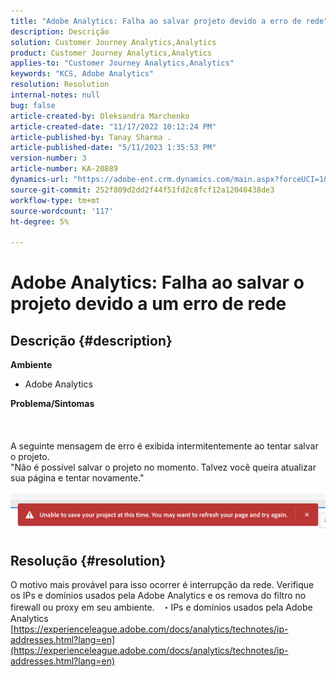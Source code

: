 ```yaml
---
title: "Adobe Analytics: Falha ao salvar projeto devido a erro de rede"
description: Descrição
solution: Customer Journey Analytics,Analytics
product: Customer Journey Analytics,Analytics
applies-to: "Customer Journey Analytics,Analytics"
keywords: "KCS, Adobe Analytics"
resolution: Resolution
internal-notes: null
bug: false
article-created-by: Oleksandra Marchenko
article-created-date: "11/17/2022 10:12:24 PM"
article-published-by: Tanay Sharma .
article-published-date: "5/11/2023 1:35:53 PM"
version-number: 3
article-number: KA-20889
dynamics-url: "https://adobe-ent.crm.dynamics.com/main.aspx?forceUCI=1&pagetype=entityrecord&etn=knowledgearticle&id=5be106e6-c466-ed11-9561-6045bd006b25"
source-git-commit: 252f809d2dd2f44f51fd2c8fcf12a12040438de3
workflow-type: tm+mt
source-wordcount: '117'
ht-degree: 5%

---
```


# Adobe Analytics: Falha ao salvar o projeto devido a um erro de rede

## Descrição {#description}

<b>Ambiente</b>
- Adobe Analytics

<b>Problema/Sintomas</b><br><br> <br><br>A seguinte mensagem de erro é exibida intermitentemente ao tentar salvar o projeto.
<br>&quot;Não é possível salvar o projeto no momento. Talvez você queira atualizar sua página e tentar novamente.&quot;<br><br>![](assets/___5de106e6-c466-ed11-9561-6045bd006b25___.png)

## Resolução {#resolution}


O motivo mais provável para isso ocorrer é interrupção da rede. Verifique os IPs e domínios usados pela Adobe Analytics e os remova do filtro no firewall ou proxy em seu ambiente.
 
・IPs e domínios usados pela Adobe Analytics
[https://experienceleague.adobe.com/docs/analytics/technotes/ip-addresses.html?lang=en](https://experienceleague.adobe.com/docs/analytics/technotes/ip-addresses.html?lang=en)
